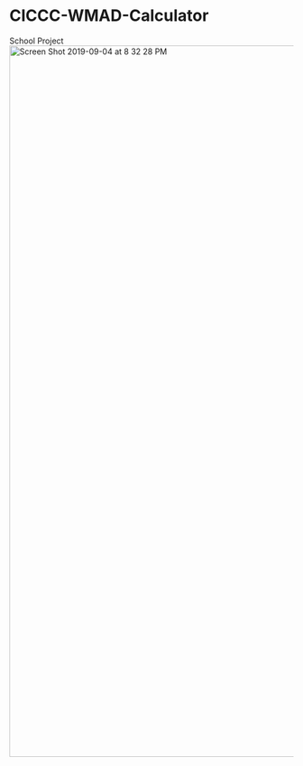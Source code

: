 # CICCC-WMAD-Calculator
School Project
<img width="1260" alt="Screen Shot 2019-09-04 at 8 32 28 PM" src="https://user-images.githubusercontent.com/49208782/64310137-d5571500-cf53-11e9-9458-7d8b7f8d2dd6.png">
